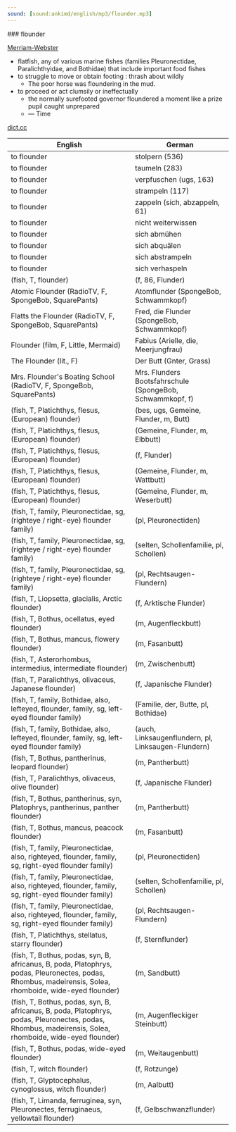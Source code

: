 ```yaml
---
sound: [sound:ankimd/english/mp3/flounder.mp3]
---
```


\### flounder

[Merriam-Webster](https://www.merriam-webster.com/dictionary/flounder)

- flatfish, any of various marine fishes (families Pleuronectidae, Paralichthyidae, and Bothidae) that include important food fishes
- to struggle to move or obtain footing : thrash about wildly
    - The poor horse was floundering in the mud.
- to proceed or act clumsily or ineffectually
    - the normally surefooted governor floundered a moment like a prize pupil caught unprepared
    - — Time

[dict.cc](https://www.dict.cc/flounder)

| English        | German       |
| -------------- | ------------ |
| to flounder | stolpern (536) |
| to flounder | taumeln (283) |
| to flounder | verpfuschen (ugs, 163) |
| to flounder | strampeln (117) |
| to flounder | zappeln (sich, abzappeln, 61) |
| to flounder | nicht weiterwissen |
| to flounder | sich abmühen |
| to flounder | sich abquälen |
| to flounder | sich abstrampeln |
| to flounder | sich verhaspeln |
|  (fish, T, flounder) |  (f, 86, Flunder) |
| Atomic Flounder (RadioTV, F, SpongeBob, SquarePants) | Atomflunder (SpongeBob, Schwammkopf) |
| Flatts the Flounder (RadioTV, F, SpongeBob, SquarePants) | Fred, die Flunder (SpongeBob, Schwammkopf) |
| Flounder (film, F, Little, Mermaid) | Fabius (Arielle, die, Meerjungfrau) |
| The Flounder (lit., F) | Der Butt (Gnter, Grass) |
| Mrs. Flounder's Boating School (RadioTV, F, SpongeBob, SquarePants) | Mrs. Flunders Bootsfahrschule (SpongeBob, Schwammkopf, f) |
|  (fish, T, Platichthys, flesus, (European) flounder) |  (bes, ugs, Gemeine, Flunder, m, Butt) |
|  (fish, T, Platichthys, flesus, (European) flounder) |  (Gemeine, Flunder, m, Elbbutt) |
|  (fish, T, Platichthys, flesus, (European) flounder) |  (f, Flunder) |
|  (fish, T, Platichthys, flesus, (European) flounder) |  (Gemeine, Flunder, m, Wattbutt) |
|  (fish, T, Platichthys, flesus, (European) flounder) |  (Gemeine, Flunder, m, Weserbutt) |
|  (fish, T, family, Pleuronectidae, sg, (righteye / right-eye) flounder family) |  (pl, Pleuronectiden) |
|  (fish, T, family, Pleuronectidae, sg, (righteye / right-eye) flounder family) |  (selten, Schollenfamilie, pl, Schollen) |
|  (fish, T, family, Pleuronectidae, sg, (righteye / right-eye) flounder family) |  (pl, Rechtsaugen-Flundern) |
|  (fish, T, Liopsetta, glacialis, Arctic flounder) |  (f, Arktische Flunder) |
|  (fish, T, Bothus, ocellatus, eyed flounder) |  (m, Augenfleckbutt) |
|  (fish, T, Bothus, mancus, flowery flounder) |  (m, Fasanbutt) |
|  (fish, T, Asterorhombus, intermedius, intermediate flounder) |  (m, Zwischenbutt) |
|  (fish, T, Paralichthys, olivaceus, Japanese flounder) |  (f, Japanische Flunder) |
|  (fish, T, family, Bothidae, also, lefteyed, flounder, family, sg, left-eyed flounder family) |  (Familie, der, Butte, pl, Bothidae) |
|  (fish, T, family, Bothidae, also, lefteyed, flounder, family, sg, left-eyed flounder family) |  (auch, Linksaugenflundern, pl, Linksaugen-Flundern) |
|  (fish, T, Bothus, pantherinus, leopard flounder) |  (m, Pantherbutt) |
|  (fish, T, Paralichthys, olivaceus, olive flounder) |  (f, Japanische Flunder) |
|  (fish, T, Bothus, pantherinus, syn, Platophrys, pantherinus, panther flounder) |  (m, Pantherbutt) |
|  (fish, T, Bothus, mancus, peacock flounder) |  (m, Fasanbutt) |
|  (fish, T, family, Pleuronectidae, also, righteyed, flounder, family, sg, right-eyed flounder family) |  (pl, Pleuronectiden) |
|  (fish, T, family, Pleuronectidae, also, righteyed, flounder, family, sg, right-eyed flounder family) |  (selten, Schollenfamilie, pl, Schollen) |
|  (fish, T, family, Pleuronectidae, also, righteyed, flounder, family, sg, right-eyed flounder family) |  (pl, Rechtsaugen-Flundern) |
|  (fish, T, Platichthys, stellatus, starry flounder) |  (f, Sternflunder) |
|  (fish, T, Bothus, podas, syn, B, africanus, B, poda, Platophrys, podas, Pleuronectes, podas, Rhombus, madeirensis, Solea, rhomboide, wide-eyed flounder) |  (m, Sandbutt) |
|  (fish, T, Bothus, podas, syn, B, africanus, B, poda, Platophrys, podas, Pleuronectes, podas, Rhombus, madeirensis, Solea, rhomboide, wide-eyed flounder) |  (m, Augenfleckiger Steinbutt) |
|  (fish, T, Bothus, podas, wide-eyed flounder) |  (m, Weitaugenbutt) |
|  (fish, T, witch flounder) |  (f, Rotzunge) |
|  (fish, T, Glyptocephalus, cynoglossus, witch flounder) |  (m, Aalbutt) |
|  (fish, T, Limanda, ferruginea, syn, Pleuronectes, ferruginaeus, yellowtail flounder) |  (f, Gelbschwanzflunder) |

